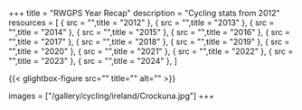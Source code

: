 +++
title = "RWGPS Year Recap"
description = "Cycling stats from 2012"
resources = [
  { src = "",title = "2012" },
  { src = "",title = "2013" },
  { src = "",title = "2014" },
  { src = "",title = "2015" },
  { src = "",title = "2016" },
  { src = "",title = "2017" },
  { src = "",title = "2018" },
  { src = "",title = "2019" },
  { src = "",title = "2020" },
  { src = "",title = "2021" },
  { src = "",title = "2022" },
  { src = "",title = "2023" },
  { src = "",title = "2024" },
]

<div class="gallery-grid">
  {{< glightbox-figure src="" title="" alt="" >}}

</div>

images = ["/gallery/cycling/ireland/Crockuna.jpg"]
+++

